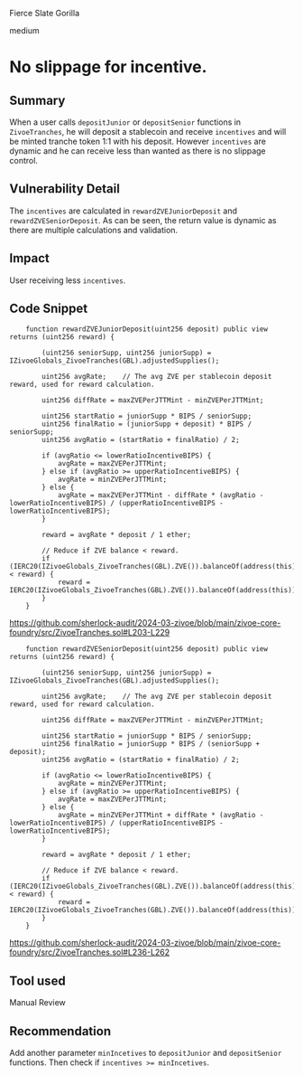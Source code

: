 Fierce Slate Gorilla

medium

# No slippage for incentive.

## Summary
When a user calls `depositJunior` or `depositSenior` functions in `ZivoeTranches`, he will deposit a stablecoin and receive `incentives` and will be minted tranche token 1:1 with his deposit. However `incentives` are dynamic and he can receive less than wanted as there is no slippage control.

## Vulnerability Detail
The `incentives` are calculated in `rewardZVEJuniorDeposit` and `rewardZVESeniorDeposit`. As can be seen, the return value is dynamic as there are multiple calculations and validation.

## Impact
User receiving less `incentives`.

## Code Snippet
```solidity
    function rewardZVEJuniorDeposit(uint256 deposit) public view returns (uint256 reward) {

        (uint256 seniorSupp, uint256 juniorSupp) = IZivoeGlobals_ZivoeTranches(GBL).adjustedSupplies();

        uint256 avgRate;    // The avg ZVE per stablecoin deposit reward, used for reward calculation.

        uint256 diffRate = maxZVEPerJTTMint - minZVEPerJTTMint;

        uint256 startRatio = juniorSupp * BIPS / seniorSupp;
        uint256 finalRatio = (juniorSupp + deposit) * BIPS / seniorSupp;
        uint256 avgRatio = (startRatio + finalRatio) / 2;

        if (avgRatio <= lowerRatioIncentiveBIPS) {
            avgRate = maxZVEPerJTTMint;
        } else if (avgRatio >= upperRatioIncentiveBIPS) {
            avgRate = minZVEPerJTTMint;
        } else {
            avgRate = maxZVEPerJTTMint - diffRate * (avgRatio - lowerRatioIncentiveBIPS) / (upperRatioIncentiveBIPS - lowerRatioIncentiveBIPS);
        }

        reward = avgRate * deposit / 1 ether;

        // Reduce if ZVE balance < reward.
        if (IERC20(IZivoeGlobals_ZivoeTranches(GBL).ZVE()).balanceOf(address(this)) < reward) {
            reward = IERC20(IZivoeGlobals_ZivoeTranches(GBL).ZVE()).balanceOf(address(this));
        }
    }
```

https://github.com/sherlock-audit/2024-03-zivoe/blob/main/zivoe-core-foundry/src/ZivoeTranches.sol#L203-L229

```solidity
    function rewardZVESeniorDeposit(uint256 deposit) public view returns (uint256 reward) {

        (uint256 seniorSupp, uint256 juniorSupp) = IZivoeGlobals_ZivoeTranches(GBL).adjustedSupplies();

        uint256 avgRate;    // The avg ZVE per stablecoin deposit reward, used for reward calculation.

        uint256 diffRate = maxZVEPerJTTMint - minZVEPerJTTMint;

        uint256 startRatio = juniorSupp * BIPS / seniorSupp;
        uint256 finalRatio = juniorSupp * BIPS / (seniorSupp + deposit);
        uint256 avgRatio = (startRatio + finalRatio) / 2;

        if (avgRatio <= lowerRatioIncentiveBIPS) {
            avgRate = minZVEPerJTTMint;
        } else if (avgRatio >= upperRatioIncentiveBIPS) {
            avgRate = maxZVEPerJTTMint;
        } else {
            avgRate = minZVEPerJTTMint + diffRate * (avgRatio - lowerRatioIncentiveBIPS) / (upperRatioIncentiveBIPS - lowerRatioIncentiveBIPS);
        }

        reward = avgRate * deposit / 1 ether;

        // Reduce if ZVE balance < reward.
        if (IERC20(IZivoeGlobals_ZivoeTranches(GBL).ZVE()).balanceOf(address(this)) < reward) {
            reward = IERC20(IZivoeGlobals_ZivoeTranches(GBL).ZVE()).balanceOf(address(this));
        }
    }
```

https://github.com/sherlock-audit/2024-03-zivoe/blob/main/zivoe-core-foundry/src/ZivoeTranches.sol#L236-L262

## Tool used
Manual Review

## Recommendation
Add another parameter `minIncetives` to `depositJunior` and `depositSenior` functions. Then check if `incentives >= minIncetives`.